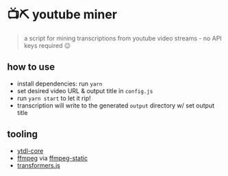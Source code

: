 # 📺⛏ youtube miner

> a script for mining transcriptions from youtube video streams - no API keys required 😉

## how to use

- install dependencies: run `yarn`
- set desired video URL & output title in `config.js`
- run `yarn start` to let it rip!
- transcription will write to the generated `output` directory w/ set output title

## tooling

- [ytdl-core](https://github.com/fent/node-ytdl-core)
- [ffmpeg](https://ffmpeg.org/documentation.html) via [ffmpeg-static](https://github.com/eugeneware/ffmpeg-static)
- [transformers.js](https://huggingface.co/docs/transformers.js/index)
